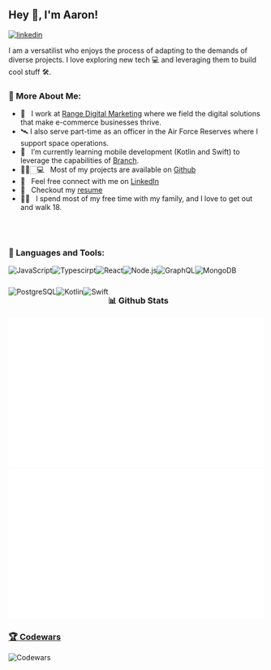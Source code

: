 ## Hey :wave:, I'm Aaron!
<a href='https://www.linkedin.com/in/aaron-rogers-37a668174/'><img alt="linkedin" src="https://user-images.githubusercontent.com/87159469/173919108-b4ec3a66-e502-4ba1-94d8-a2ac54740be4.svg" height='18px'/></a>

I am a versatilist who enjoys the process of adapting to the demands of diverse projects. I love exploring new tech :computer: and leveraging them to build cool stuff :hammer_and_wrench:. 
<br/>
  
### :monocle_face: More About Me:

- :handshake: &nbsp; I work at [Range Digital Marketing](https://www.range-digital.com/) where we field the digital solutions that make e-commerce businesses thrive.
- :artificial_satellite: I also serve part-time as an officer in the Air Force Reserves where I support space operations.
- :seedling: &nbsp; I’m currently learning mobile development (Kotlin and Swift) to leverage the capabilities of [Branch](https://www.branch.io/).
- :man_technologist:🏻‍💻 &nbsp; Most of my projects are available on [Github](https://github.com/aaron-r-rogers?tab=repositories)
- :link: &nbsp; Feel free connect with me on [LinkedIn](https://www.linkedin.com/in/aaron-rogers-37a668174/)
- :memo: &nbsp; Checkout my [resume](https://drive.google.com/file/d/1AfowfExKgg9kSTNvh5rpLc56XTqp5L6s/view?usp=sharing)
- :golfing_man: &nbsp; I spend most of my free time with my family, and I love to get out and walk 18.

<br>
<br>

### 🔨 Languages and Tools:
<a href="https://www.javascript.com/" target="_blank"> <img align="left" alt="JavaScript" height ="42px"  src="https://upload.wikimedia.org/wikipedia/commons/9/99/Unofficial_JavaScript_logo_2.svg"> </a>
<a href="https://www.typescriptlang.org/" target="_blank"><img align="left" alt="Typescirpt" height ="42px" src="https://upload.wikimedia.org/wikipedia/commons/4/4c/Typescript_logo_2020.svg"></a>
<a href="https://reactjs.org/" target="_blank"> <img align="left" alt="React" height ="42px" src="https://upload.wikimedia.org/wikipedia/commons/a/a7/React-icon.svg"></a>
<a href="https://nodejs.org" target="_blank"><img align="left" alt="Node.js" height ="42px" src="https://upload.wikimedia.org/wikipedia/commons/d/d9/Node.js_logo.svg"></a>
<a href="https://graphql.org/" target="_blank"> <img src="https://upload.wikimedia.org/wikipedia/commons/1/17/GraphQL_Logo.svg" align="left" alt="GraphQL" height='42px'/> </a>
<a href="https://www.mongodb.com/" target="_blank"> <img src="https://upload.wikimedia.org/wikipedia/commons/9/93/MongoDB_Logo.svg" align="left" alt="MongoDB" height='42px'/> </a>
<a href="https://www.postgresql.org/" target="_blank"> <img src="https://upload.wikimedia.org/wikipedia/commons/2/29/Postgresql_elephant.svg" align="left" alt="PostgreSQL" height='42px'/> </a>
<a href="https://kotlinlang.org" target="_blank"><img align="left" alt="Kotlin" height ="42px" src="https://upload.wikimedia.org/wikipedia/commons/0/06/Kotlin_Icon.svg"></a>
<a href="https://kotlinlang.org" target="_blank"><img align="left" alt="Swift" height ="42px" src="https://upload.wikimedia.org/wikipedia/commons/9/9d/Swift_logo.svg"></a>

<br>
<br>

### :bar_chart: Github Stats
<a href='https://github.com/aaron-r-rogers/github-stats-transparent'>
  
![Stats Overview](https://raw.githubusercontent.com/aaron-r-rogers/github-stats-transparent/output/generated/overview.svg)
![Most Used Languages](https://raw.githubusercontent.com/aaron-r-rogers/github-stats-transparent/output/generated/languages.svg)
 
### :trophy: [Codewars](https://www.codewars.com/users/aaron-r-rogers)
<img alt="Codewars" src="https://www.codewars.com/users/aaron-r-rogers/badges/large"/>

</a>
